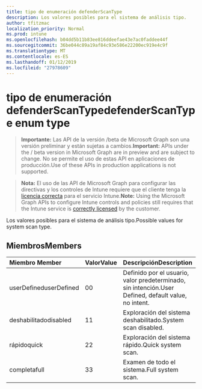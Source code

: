 ```yaml
---
title: tipo de enumeración defenderScanType
description: Los valores posibles para el sistema de análisis tipo.
author: tfitzmac
localization_priority: Normal
ms.prod: intune
ms.openlocfilehash: b04dd5b11b83ee816ddeefae43e7ac0faddee44f
ms.sourcegitcommit: 36be044c89a19af84c93e586e22200ec919e4c9f
ms.translationtype: MT
ms.contentlocale: es-ES
ms.lasthandoff: 01/12/2019
ms.locfileid: "27978609"
---
```

# <a name="defenderscantype-enum-type"></a><span data-ttu-id="dd30b-103">tipo de enumeración defenderScanType</span><span class="sxs-lookup"><span data-stu-id="dd30b-103">defenderScanType enum type</span></span>

> <span data-ttu-id="dd30b-104">**Importante:** Las API de la versión /beta de Microsoft Graph son una versión preliminar y están sujetas a cambios.</span><span class="sxs-lookup"><span data-stu-id="dd30b-104">**Important:** APIs under the / beta version in Microsoft Graph are in preview and are subject to change.</span></span> <span data-ttu-id="dd30b-105">No se permite el uso de estas API en aplicaciones de producción.</span><span class="sxs-lookup"><span data-stu-id="dd30b-105">Use of these APIs in production applications is not supported.</span></span>

> <span data-ttu-id="dd30b-106">**Nota:** El uso de las API de Microsoft Graph para configurar las directivas y los controles de Intune requiere que el cliente tenga la [licencia correcta](https://go.microsoft.com/fwlink/?linkid=839381) para el servicio Intune.</span><span class="sxs-lookup"><span data-stu-id="dd30b-106">**Note:** Using the Microsoft Graph APIs to configure Intune controls and policies still requires that the Intune service is [correctly licensed](https://go.microsoft.com/fwlink/?linkid=839381) by the customer.</span></span>

<span data-ttu-id="dd30b-107">Los valores posibles para el sistema de análisis tipo.</span><span class="sxs-lookup"><span data-stu-id="dd30b-107">Possible values for system scan type.</span></span>
## <a name="members"></a><span data-ttu-id="dd30b-108">Miembros</span><span class="sxs-lookup"><span data-stu-id="dd30b-108">Members</span></span>
|<span data-ttu-id="dd30b-109">Miembro	</span><span class="sxs-lookup"><span data-stu-id="dd30b-109">Member</span></span>|<span data-ttu-id="dd30b-110">Valor</span><span class="sxs-lookup"><span data-stu-id="dd30b-110">Value</span></span>|<span data-ttu-id="dd30b-111">Descripción</span><span class="sxs-lookup"><span data-stu-id="dd30b-111">Description</span></span>|
|:---|:---|:---|
|<span data-ttu-id="dd30b-112">userDefined</span><span class="sxs-lookup"><span data-stu-id="dd30b-112">userDefined</span></span>|<span data-ttu-id="dd30b-113">0</span><span class="sxs-lookup"><span data-stu-id="dd30b-113">0</span></span>|<span data-ttu-id="dd30b-114">Definido por el usuario, valor predeterminado, sin intención.</span><span class="sxs-lookup"><span data-stu-id="dd30b-114">User Defined, default value, no intent.</span></span>|
|<span data-ttu-id="dd30b-115">deshabilitado</span><span class="sxs-lookup"><span data-stu-id="dd30b-115">disabled</span></span>|<span data-ttu-id="dd30b-116">1</span><span class="sxs-lookup"><span data-stu-id="dd30b-116">1</span></span>|<span data-ttu-id="dd30b-117">Exploración del sistema deshabilitado.</span><span class="sxs-lookup"><span data-stu-id="dd30b-117">System scan disabled.</span></span>|
|<span data-ttu-id="dd30b-118">rápido</span><span class="sxs-lookup"><span data-stu-id="dd30b-118">quick</span></span>|<span data-ttu-id="dd30b-119">2</span><span class="sxs-lookup"><span data-stu-id="dd30b-119">2</span></span>|<span data-ttu-id="dd30b-120">Exploración del sistema rápido.</span><span class="sxs-lookup"><span data-stu-id="dd30b-120">Quick system scan.</span></span>|
|<span data-ttu-id="dd30b-121">completa</span><span class="sxs-lookup"><span data-stu-id="dd30b-121">full</span></span>|<span data-ttu-id="dd30b-122">3</span><span class="sxs-lookup"><span data-stu-id="dd30b-122">3</span></span>|<span data-ttu-id="dd30b-123">Examen de todo el sistema.</span><span class="sxs-lookup"><span data-stu-id="dd30b-123">Full system scan.</span></span>|






